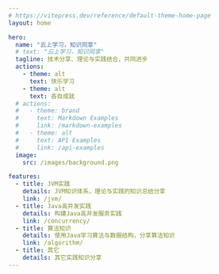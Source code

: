 ```yaml
---
# https://vitepress.dev/reference/default-theme-home-page
layout: home

hero:
  name: "云上学习，知识同享"
  # text: "云上学习，知识同享"
  tagline: 技术分享、理论与实践结合，共同进步
  actions:
    - theme: alt
      text: 快乐学习
    - theme: alt
      text: 各自成就
  # actions:
  #   - theme: brand
  #     text: Markdown Examples
  #     link: /markdown-examples
  #   - theme: alt
  #     text: API Examples
  #     link: /api-examples
  image:
    src: /images/background.png

features:
  - title: JVM实践
    details: JVM知识体系，理论与实践的知识总结分享
    link: /jvm/
  - title: Java高并发实践
    details: 构建Java高并发服务实践
    link: /concurrency/
  - title: 算法知识
    details: 使用Java学习算法与数据结构，分享算法知识
    link: /algorithm/
  - title: 其它
    details: 其它实践知识分享
---
```


